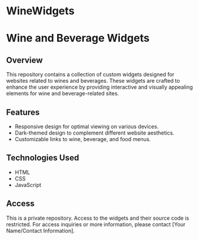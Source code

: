 # WineWidgets
# Wine and Beverage Widgets

## Overview
This repository contains a collection of custom widgets designed for websites related to wines and beverages. These widgets are crafted to enhance the user experience by providing interactive and visually appealing elements for wine and beverage-related sites.

## Features
- Responsive design for optimal viewing on various devices.
- Dark-themed design to complement different website aesthetics.
- Customizable links to wine, beverage, and food menus.

## Technologies Used
- HTML
- CSS
- JavaScript

## Access
This is a private repository. Access to the widgets and their source code is restricted. For access inquiries or more information, please contact [Your Name/Contact Information].
